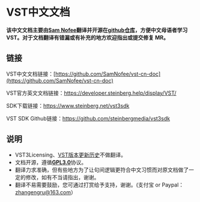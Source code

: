 # VST中文文档

**该中文文档主要由[Sam Nofee](https://github.com/SamNofee)翻译并开源在[github仓库](https://github.com/SamNofee/vst-cn-doc)，方便中文母语者学习VST。对于文档翻译有错漏或有补充的地方欢迎指出或提交修复 MR。**


## 链接

VST中文文档链接：[https://github.com/SamNofee/vst-cn-doc](https://github.com/SamNofee/vst-cn-doc)

VST官方英文文档链接：https://developer.steinberg.help/display/VST/

SDK下载链接：<https://www.steinberg.net/vst3sdk>

VST SDK Github链接：https://github.com/steinbergmedia/vst3sdk


## 说明

- VST3Licensing、[VST版本更新历史](https://developer.steinberg.help/display/VST/Change+History)不做翻译。
- 文档开源，遵循[**GPL3.0**](www.gnu.org/licenses/gpl-3.0.html)协议。
- 翻译力求准确，但有些地方为了让句间逻辑更符合中文习惯而对原文档做了一定的修改，如有不当请指出，谢谢。
- 翻译不易需要鼓励，您可通过打赏给予支持，谢谢。(支付宝 or Paypal：zhangengru@163.com）